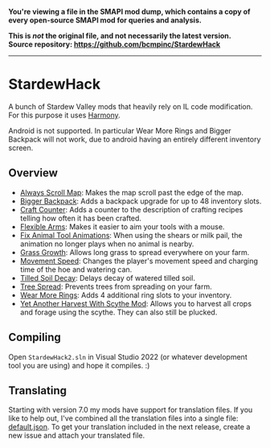 **You're viewing a file in the SMAPI mod dump, which contains a copy of every open-source SMAPI mod
for queries and analysis.**

**This is _not_ the original file, and not necessarily the latest version.**  
**Source repository: https://github.com/bcmpinc/StardewHack**

----

# StardewHack
A bunch of Stardew Valley mods that heavily rely on IL code modification. For this purpose it uses [Harmony](https://github.com/pardeike/Harmony/wiki). 

Android is not supported. In particular Wear More Rings and Bigger Backpack will not work, due to android having an entirely different inventory screen.

## Overview
* [Always Scroll Map](/AlwaysScrollMap):                     Makes the map scroll past the edge of the map.
* [Bigger Backpack](/BiggerBackpack):                        Adds a backpack upgrade for up to 48 inventory slots.
* [Craft Counter](/CraftCounter):                            Adds a counter to the description of crafting recipes telling how often it has been crafted.
* [Flexible Arms](/FlexibleArms):                            Makes it easier to aim your tools with a mouse.
* [Fix Animal Tool Animations](/FixAnimalTools):             When using the shears or milk pail, the animation no longer plays when no animal is nearby.
* [Grass Growth](/GrassGrowth):                              Allows long grass to spread everywhere on your farm.
* [Movement Speed](/MovementSpeed):                          Changes the player's movement speed and charging time of the hoe and watering can.
* [Tilled Soil Decay](/TilledSoilDecay):                     Delays decay of watered tilled soil.
* [Tree Spread](/TreeSpread):                                Prevents trees from spreading on your farm.
* [Wear More Rings](/WearMoreRings):                         Adds 4 additional ring slots to your inventory.
* [Yet Another Harvest With Scythe Mod](/HarvestWithScythe): Allows you to harvest all crops and forage using the scythe. They can also still be plucked.

## Compiling

Open `StardewHack2.sln` in Visual Studio 2022 (or whatever development tool you are using) and hope it compiles. :)

## Translating

Starting with version 7.0 my mods have support for translation files. If you like to help out, I've combined all the translation files into a single file: 
[default.json](/translations/default.json). To get your translation included in the next release, create a new issue and attach your translated file.

